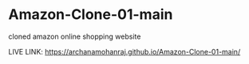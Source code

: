 # Amazon-Clone-01-main
cloned amazon online shopping website

LIVE LINK:
https://archanamohanraj.github.io/Amazon-Clone-01-main/
